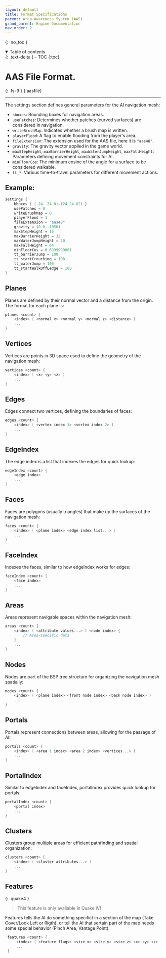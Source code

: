 ```yaml
---
layout: default
title: Format Specifications
parent: Area Awareness System (AAS)
grand_parent: Engine Documentation
nav_order: 2
---
```


{: .no_toc }

<details open markdown="block">
  <summary>
    Table of contents
  </summary>
  {: .text-delta }
- TOC
{:toc}
</details>

# AAS File Format.
{: .fs-9 }
{:aasfile}

---

The settings section defines general parameters for the AI navigation mesh:

- `bboxes`: Bounding boxes for navigation areas.
- `usePatches`: Determines whether patches (curved surfaces) are considered in navigation.
- `writeBrushMap`: Indicates whether a brush map is written.
- `playerFlood`: A flag to enable flooding from the player's area.
- `fileExtension`: The extension used for the AAS file, here it is `"aas48"`.
- `gravity`: The gravity vector applied in the game world.
- `maxStepHeight`, `maxBarrierHeight`, `maxWaterJumpHeight`, `maxFallHeight`: Parameters defining movement constraints for AI.
- `minFloorCos`: The minimum cosine of the angle for a surface to be considered walkable.
- `tt_*`: Various time-to-travel parameters for different movement actions.

## Example:

```cpp
settings {
    bboxes { (-24 -24 0)-(24 24 82) }
    usePatches = 0
    writeBrushMap = 0
    playerFlood = 1
    fileExtension = "aas48"
    gravity = (0 0 -1050)
    maxStepHeight = 16
    maxBarrierHeight = 32
    maxWaterJumpHeight = 20
    maxFallHeight = 64
    minFloorCos = 0.6999999881
    tt_barrierJump = 100
    tt_startCrouching = 100
    tt_waterJump = 100
    tt_startWalkOffLedge = 100
}
```

## Planes

Planes are defined by their normal vector and a distance from the origin. The format for each plane is:

```cpp
planes <count> {
    <index> ( <normal x> <normal y> <normal z> <distance> )
    ...
}
```

## Vertices

Vertices are points in 3D space used to define the geometry of the navigation mesh:

```cpp
vertices <count> {
    <index> ( <x> <y> <z> )
    ...
}
```

## Edges

Edges connect two vertices, defining the boundaries of faces:

```cpp
edges <count> {
    <index> ( <vertex index 1> <vertex index 2> )
    ...
}
```

## EdgeIndex

The edge index is a list that indexes the edges for quick lookup:

```cpp
edgeIndex <count> {
    <edge index>
    ...
}
```

## Faces

Faces are polygons (usually triangles) that make up the surfaces of the navigation mesh:

```cpp
faces <count> {
    <index> ( <plane index> <edge index list...> )
    ...
}
```

## FaceIndex

Indexes the faces, similar to how edgeIndex works for edges:

```cpp
faceIndex <count> {
    <face index>
    ...
}
```

## Areas

Areas represent navigable spaces within the navigation mesh:

```cpp
areas <count> {
    <index> ( <attribute values...> ) <node index> {
        // Area-specific data
    }
    ...
}
```

## Nodes

Nodes are part of the BSP tree structure for organizing the navigation mesh spatially:

```cpp
nodes <count> {
    <index> ( <plane index> <front node index> <back node index> )
    ...
}
```

## Portals

Portals represent connections between areas, allowing for the passage of AI:

```cpp
portals <count> {
    <index> ( <area 1 index> <area 2 index> <vertices...> )
    ...
}
```

## PortalIndex

Similar to edgeIndex and faceIndex, portalIndex provides quick lookup for portals:

```cpp
portalIndex <count> {
    <portal index>
    ...
}
```

## Clusters

Clusters group multiple areas for efficient pathfinding and spatial organization:

```cpp
clusters <count> {
    <index> ( <cluster attributes...> )
    ...
}
```

## Features

{: .quake4 }
> This feature is only avaliable in Quake IV!

Features tells the AI do something specifict in a section of the map (Take Cover/Look Left or Rigth),
or tell the AI that sertain part of the map needs some special behavior (Pinch Area, Vantage Point):

```cpp
 features <count> {
     <index> ( <feature flags> <size_x> <size_y> <size_z> <x> <y> <z> )
     ...
 }
```